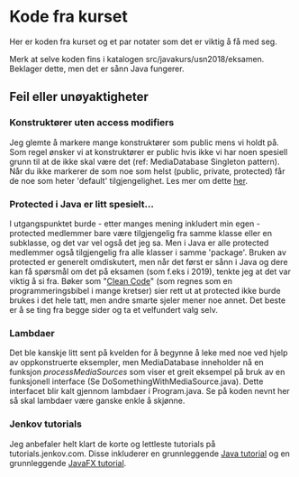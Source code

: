 # Kode fra kurset

Her er koden fra kurset og et par notater som det er viktig å få med seg.

Merk at selve koden fins i katalogen src/javakurs/usn2018/eksamen. Beklager dette, men det er sånn Java fungerer.

## Feil eller unøyaktigheter

### Konstruktører uten access modifiers
Jeg glemte å markere mange konstruktører som public mens vi holdt på. Som regel ønsker vi at konstruktører er public hvis ikke vi har noen spesiell grunn til at de ikke skal være det (ref: MediaDatabase Singleton pattern). Når du ikke markerer de som noe som helst (public, private, protected) får de noe som heter 'default' tilgjengelighet. Les mer om dette [her](http://tutorials.jenkov.com/java/access-modifiers.html#default-package-access-modifier).

### Protected i Java er litt spesielt...
I utgangspunktet burde - etter manges mening inkludert min egen - protected medlemmer bare være tilgjengelig fra samme klasse eller en subklasse, og det var vel også det jeg sa. Men i Java er alle protected medlemmer også tilgjengelig fra alle klasser i samme 'package'. Bruken av protected er generelt omdiskutert, men når det først er sånn i Java og dere kan få spørsmål om det på eksamen (som f.eks i 2019), tenkte jeg at det var viktig å si fra. Bøker som "[Clean Code](https://www.amazon.com/Clean-Code-Handbook-Software-Craftsmanship/dp/0132350882)" (som regnes som en programmeringsbibel i mange kretser) sier rett ut at protected ikke burde brukes i det hele tatt, men andre smarte sjeler mener noe annet. Det beste er å se ting fra begge sider og ta et velfundert valg selv.

### Lambdaer
Det ble kanskje litt sent på kvelden for å begynne å leke med noe ved hjelp av oppkonstruerte eksempler, men MediaDatabase inneholder nå en funksjon _processMediaSources_ som viser et greit eksempel på bruk av en funksjonell interface (Se DoSomethingWithMediaSource.java). Dette interfacet blir kalt gjennom lambdaer i Program.java. Se på koden nevnt her så skal lambdaer være ganske enkle å skjønne.

### Jenkov tutorials
Jeg anbefaler helt klart de korte og lettleste tutorials på tutorials.jenkov.com. Disse inkluderer en grunnleggende [Java tutorial](http://tutorials.jenkov.com/java/index.html) og en grunnleggende [JavaFX tutorial](http://tutorials.jenkov.com/javafx/index.html).

